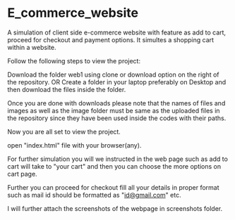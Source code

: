 # E_commerce_website
A simulation of client side e-commerce website with feature as add to cart, proceed for checkout and payment options. It simultes a shopping cart within a website.

Follow the following steps to view the project:

Download the folder web1 using clone or download option on the right of the repository. OR Create a folder in your laptop preferably on Desktop and then download the files inside the folder.

Once you are done with downloads please note that the names of files and images as well as the image folder must be same as the uploaded files in the repository since they have been used inside the codes with their paths.

Now you are all set to view the project.

open "index.html" file with your browser(any).

For further simulation you will we instructed in the web page such as add to cart will take to "your cart" and then you can choose the more options on cart page.

Further you can proceed for checkout fill all your details in proper format such as mail id should be formatted as "id@gmail.com" etc.

I will further attach the screenshots of the webpage in screenshots folder.

